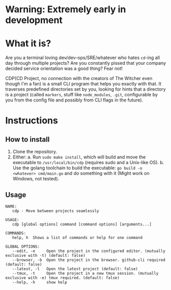 # Warning: Extremely early in development

# What it is?

Are you a terminal loving dev/dev-ops/SRE/whatever who hates `cd`-ing all day through multiple projects? Are you constantly pissed that your company decided service orientation was a good thing? Fear not!

CDP(CD Project, no connection with the creators of The Witcher even though I'm a fan) is a small CLI program that helps you exactly with that. It traverses predefined directories set by you, looking for hints that a directory is a project (called `markers`, stuff like `node_modules`, `.git`, configurable by you from the config file and possibly from CLI flags in the future).

# Instructions

## How to install

1. Clone the repository.
2. Either:
   a. Run `sudo make install`, which will build and move the executable to `/usr/local/bin/cdp` (requires sudo and a Unix-like OS).
   b. Use the golang toolchain to build the executable: `go build -o <whatever> cmd/main.go` and do something with it (Might work on Windows, not tested).

## Usage

```man
NAME:
   cdp - Move between projects seamlessly

USAGE:
   cdp [global options] command [command options] [arguments...]

COMMANDS:
   help, h  Shows a list of commands or help for one command

GLOBAL OPTIONS:
   --edit, -e     Open the project in the configured editor. (mutually exclusive with -t) (default: false)
   --browser, -b  Open the project in the browser. github-cli required (default: false)
   --latest, -l   Open the latest project (default: false)
   --tmux, -t     Open the project in a new tmux session. (mutually exclusive with -e) tmux required. (default: false)
   --help, -h     show help
```

